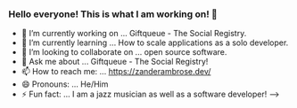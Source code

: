 ### Hello everyone!  This is what I am working on! 👋

- 🔭 I’m currently working on ... Giftqueue - The Social Registry.
- 🌱 I’m currently learning ... How to scale applications as a solo developer.
- 👯 I’m looking to collaborate on ... open source software.
- 💬 Ask me about ... Giftqueue - The Social Registry!
- 📫 How to reach me: ... https://zanderambrose.dev/
- 😄 Pronouns: ... He/Him
- ⚡ Fun fact: ... I am a jazz musician as well as a software developer!
-->

